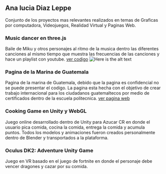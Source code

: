## Ana lucia Diaz Leppe
Conjunto de los proyectos mas relevantes realizados en temas de Graficas por computadora, Videojuegos, Realidad Virtual y Paginas Web.

### Music dancer en three.js
Baile de Miku y otros personajes al ritmo de la musica dentro las diferentes canciones al mismo tiempo que muestra las frecuencias de las canciones y hace un playlist con youtube.
[ver codigo](https://github.com/LEPPEDIAZ/dancedance_threejs)
![Here is the alt text](https://res.cloudinary.com/dbmokzjuz/image/upload/v1540704499/bailarin.jpg "Here is the Title text")

### Pagina de la Marina de Guatemala
Pagina de la marina de Guatemala, debido que la pagina es confidencial no se puede presentar el codigo. La pagina esta hecha con el objetivo de crear trabajo internacional para los ciudadanos guatemaltecos por medio de certificados dentro de la escuela politecnica.
[ver pagina web](http://nomsapp.org/)

### Cooking Game en Unity y WebGL 
Juego online desarrollado dentro de Unity para Azucar CR en donde el usuario pica comida, cocina la comida, entrega la comida y acumula puntos. Todos los modelos y animaciones fueron creados personalmente dentro de Blender y transportados a la plataforma.

### Oculus DK2: Adventure Unity Game
Juego en VR basado en el juego de fortnite en donde el personaje debe vencer dragones y cazar por su comida. 



